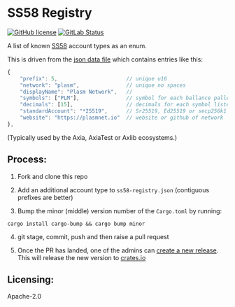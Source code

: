 # SS58 Registry

[![GitHub license](https://img.shields.io/badge/license-Apache2-green)](#LICENSE) [![GitLab Status](https://gitlab.axiacoin.network/axia/ss58-registry/badges/master/pipeline.svg)](https://gitlab.axiacoin.network/axia/ss58-registry/pipelines)

A list of known [SS58](https://github.com/axia-tech/axlib/wiki/External-Address-Format-(SS58)) account types as an enum.

This is driven from the [json data file](ss58-registry.json) which contains entries like this:

```js
{
	"prefix": 5,                      // unique u16
	"network": "plasm",               // unique no spaces
	"displayName": "Plasm Network",   //
	"symbols": ["PLM"],               // symbol for each ballance pallet (usually one)
	"decimals": [15],                 // decimals for each symbol listed.
	"standardAccount": "*25519",      // Sr25519, Ed25519 or secp256k1
	"website": "https://plasmnet.io"  // website or github of network
},
```

(Typically used by the Axia, AxiaTest or Axlib ecosystems.)

## Process:

1. Fork and clone this repo

2. Add an additional account type to `ss58-registry.json` (contiguous prefixes are better)

3. Bump the minor (middle) version number of the `Cargo.toml` by running:
```
cargo install cargo-bump && cargo bump minor
```
4. git stage, commit, push and then raise a pull request

5. Once the PR has landed, one of the admins can
[create a new release](https://github.com/axia-tech/ss58-registry/releases/new).
This will release the new version to [crates.io](https://crates.io/crates/ss58-registry)

## Licensing:

Apache-2.0
